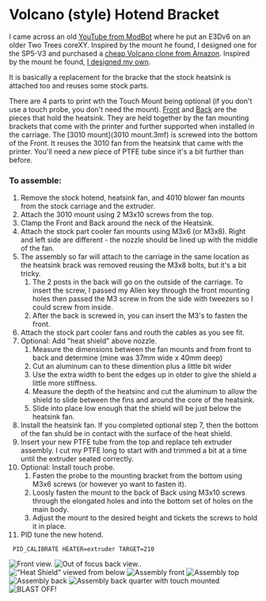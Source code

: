 # Volcano (style) Hotend Bracket

I came across an old [YouTube from ModBot](https://www.youtube.com/watch?v=cXx1_OsDcIc) where he put an E3Dv6 on an older Two Trees coreXY.  Inspired by the mount he found, I designed one for the SP5-V3 and purchased a [cheap Volcano clone from Amazon](https://www.amazon.com/dp/B0BR7Z63H8).  Inspired by the mount he found, [I designed my own](Volcano%20Hotend%20Mount.step).

It is basically a replacement for the bracke that the stock heatsink is attached too and reuses some stock parts.

There are 4 parts to print wth the Touch Mount being optional (if you don't use a touch probe, you don't need the mount). [Front](Front.3mf) and [Back](Back.3mf) are the pieces that hold the heatsink. They are held together by the fan mounting brackets that come with the printer and further supported when installed in the carriage. The [3010 mount](3010 mount.3mf) is screwed into the bottom of the Front. It reuses the 3010 fan from the heatsink that came with the printer. You'll need a new piece of PTFE tube since it's a bit further than before.

### To assemble:

1. Remove the stock hotend, heatsink fan, and 4010 blower fan mounts from the stock carriage and the extruder.
2. Attach the 3010 mount using 2 M3x10 screws from the top.
3. Clamp the Front and Back around the neck of the Heatsink.
4. Attach the stock part cooler fan mounts using M3x6 (or M3x8). Right and left side are different - the nozzle should be lined up with the middle of the fan.
5. The assembly so far will attach to the carriage in the same location as the heatsink brack was removed reusing the M3x8 bolts, but it's a bit tricky.
    1. The 2 posts in the back will go on the outside of the carriage. To insert the screw, I passed my Allen key through the front mounting holes then passed the M3 screw in from the side with tweezers so I could screw from inside.
    2. After the back is screwed in, you can insert the M3's to fasten the front.
6. Attach the stock part cooler fans and routh the cables as you see fit.
7. Optional: Add "heat shield" above nozzle.
    1. Measure the dimensions between the fan mounts and from front to back and determine (mine was 37mm wide x 40mm deep)
    2. Cut an aluminum can to these dimention plus a little bit wider
    3. Use the extra width to bent the edges up in otder to give the shield a little more stiffness.
    4. Measure the depth of the heatsinc and cut the aluminum to allow the shield to slide between the fins and around the core of the heatsink.
    5. Slide into place low enough that the shield will be just below the heatsink fan.
8. Install the heatsink fan. If you completed optional step 7, then the bottom of the fan shuld be in contact with the surface of the heat shield.
8. Insert your new PTFE tube from the top and replace teh extruder assembly. I cut my PTFE long to start with and trimmed a bit at a time until the extruder seated correctly.
9. Optional: Install touch probe.
    1. Fasten the probe to the mounting bracket from the bottom using M3x6 screws (or however yo want to fasten it).
    2. Loosly fasten the mount to the back of Back using M3x10 screws through the elongated holes and into the bottom set of holes on the main body.
    3. Adjust the mount to the desired height and tickets the screws to hold it in place.
10. PID tune the new hotend.
```
 PID_CALIBRATE HEATER=extruder TARGET=210
```




![Front view.](../../_media/VolcanoAdapter/Front_Installed.jpg "Front view.")
![Out of focus back view.](../../_media/VolcanoAdapter/Back_Installed.jpg "Out of focus back view.").
!["Heat Shield" viewed from below](../../_media/VolcanoAdapter/Up_Nozzle.jpg "Heat shield installed - bottom view.")
![Assembly front](../../_media/VolcanoAdapter/Assembly_View_Front.jpg "Assembly in progress, front view.")
![Assembly top](../../_media/VolcanoAdapter/Top_View.jpg "Assembly in progress, top view.")
![Assembly back](../../_media/VolcanoAdapter/Pre-Touch.jpg "Assembly in progress, back view.")
![Assembly back quarter with touch mounted](../../_media/VolcanoAdapter/Touch_Mounted.jpg "Assembly in progress, back quarter view.")
![BLAST OFF!](../../_media/VolcanoAdapter/Blast_Off.jpg "BLAST OFF!")

